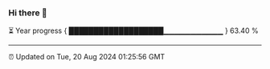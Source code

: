 ### Hi there 👋

⏳ Year progress { ███████████████████▁▁▁▁▁▁▁▁▁▁▁ } 63.40 %

---

⏰ Updated on Tue, 20 Aug 2024 01:25:56 GMT


